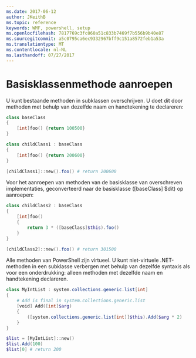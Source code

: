```yaml
---
ms.date: 2017-06-12
author: JKeithB
ms.topic: reference
keywords: WMF, powershell, setup
ms.openlocfilehash: 7817769c3fc060a51c833b7469f7b556b9b40e87
ms.sourcegitcommit: a5c0795ca6ec9332967bff9c151a8572feb1a53a
ms.translationtype: MT
ms.contentlocale: nl-NL
ms.lasthandoff: 07/27/2017
---
```

# <a name="call-base-class-method"></a>Basisklassenmethode aanroepen

U kunt bestaande methoden in subklassen overschrijven. U doet dit door methoden met behulp van dezelfde naam en handtekening te declareren:

```powershell
class baseClass
{
    [int]foo() {return 100500}
}

class childClass1 : baseClass
{
    [int]foo() {return 200600}
}

[childClass1]::new().foo() # return 200600
```

Voor het aanroepen van methoden van de basisklasse van overschreven implementaties, geconverteerd naar de basisklasse ([baseClass] $dit) op aanroepen:

```powershell
class childClass2 : baseClass
{
    [int]foo()
    {
        return 3 * ([baseClass]$this).foo()
    }
}

[childClass2]::new().foo() # return 301500
```

Alle methoden van PowerShell zijn virtueel. U kunt niet-virtuele .NET-methoden in een subklasse verbergen met behulp van dezelfde syntaxis als voor een onderdrukking: alleen methoden met dezelfde naam en handtekening declareren.

```powershell
class MyIntList : system.collections.generic.list[int]
{
    # Add is final in system.collections.generic.list
    [void] Add([int]$arg)
    {
        ([system.collections.generic.list[int]]$this).Add($arg * 2)
    }
}

$list = [MyIntList]::new()
$list.Add(100)
$list[0] # return 200
```


